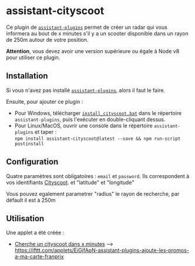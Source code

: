 # assistant-cityscoot

Ce plugin de [`assistant-plugins`](https://aymkdn.github.io/assistant-plugins/) permet de créer un radar qui vous informera au bout de x minutes s'il y a un scooter disponible dans un rayon de 250m autour de votre position.

**Attention**, vous devez avoir une version supérieure ou égale à Node v8 pour utiliser ce plugin.

## Installation

Si vous n'avez pas installé [`assistant-plugins`](https://aymkdn.github.io/assistant-plugins/), alors il faut le faire.

Ensuite, pour ajouter ce plugin :
  - Pour Windows, télécharger [`install_cityscoot.bat`](https://github-proxy.kodono.info/?q=https://raw.githubusercontent.com/jzarca01/assistant-cityscoot/master/install_cityscoot.bat&download=install_cityscoot.bat) dans le répertoire `assistant-plugins`, puis l'exécuter en double-cliquant dessus.  
  - Pour Linux/MacOS, ouvrir une console dans le répertoire `assistant-plugins` et taper :  
  `npm install assistant-cityscoot@latest --save && npm run-script postinstall`
  
## Configuration

Quatre paramètres sont obligatoires : `email` et `password`. Ils correspondent à vos identifiants [Cityscoot](https://www.cityscoot.eu). et "latitude" et "longitude"

Vous pouvez egalement parametrer "radius" le rayon de recherche, par défault il est à 250m

## Utilisation

Une applet a été créée :

- [Cherche un cityscoot dans x minutes](https://ifttt.com/applets/EiGjfApN-assistant-plugins-ajoute-les-promos-a-ma-carte-franprix) --> https://ifttt.com/applets/EiGjfApN-assistant-plugins-ajoute-les-promos-a-ma-carte-franprix
